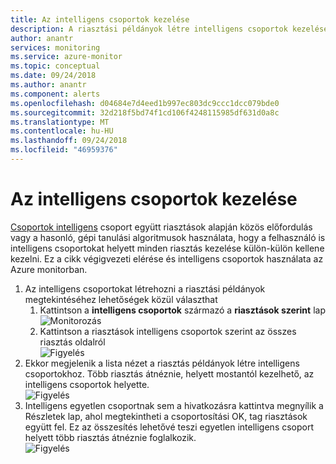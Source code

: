 ```yaml
---
title: Az intelligens csoportok kezelése
description: A riasztási példányok létre intelligens csoportok kezelése
author: anantr
services: monitoring
ms.service: azure-monitor
ms.topic: conceptual
ms.date: 09/24/2018
ms.author: anantr
ms.component: alerts
ms.openlocfilehash: d04684e7d4eed1b997ec803dc9ccc1dcc079bde0
ms.sourcegitcommit: 32d218f5bd74f1cd106f4248115985df631d0a8c
ms.translationtype: MT
ms.contentlocale: hu-HU
ms.lasthandoff: 09/24/2018
ms.locfileid: "46959376"
---
```

# <a name="manage-smart-groups"></a>Az intelligens csoportok kezelése
[Csoportok intelligens](https://aka.ms/smart-groups) csoport együtt riasztások alapján közös előfordulás vagy a hasonló, gépi tanulási algoritmusok használata, hogy a felhasználó is intelligens csoportokat helyett minden riasztás kezelése külön-külön kellene kezelni. Ez a cikk végigvezeti elérése és intelligens csoportok használata az Azure monitorban.
1.  Az intelligens csoportokat létrehozni a riasztási példányok megtekintéséhez lehetőségek közül választhat
     1. Kattintson a **intelligens csoportok** származó a **riasztások szerint** lap    
    ![Monitorozás](./media/monitoring-alerts-managing-smart-groups/sg-alerts-summary.jpg)
     2. Kattintson a riasztások intelligens csoportok szerint az összes riasztás oldalról   
     ![Figyelés](./media/monitoring-alerts-managing-smart-groups/sg-all-alerts.jpg)
2.  Ekkor megjelenik a lista nézet a riasztás példányok létre intelligens csoportokhoz. Több riasztás átnéznie, helyett mostantól kezelhető, az intelligens csoportok helyette.   
![Figyelés](./media/monitoring-alerts-managing-smart-groups/sg-list.jpg)
3.  Intelligens egyetlen csoportnak sem a hivatkozásra kattintva megnyílik a Részletek lap, ahol megtekintheti a csoportosítási OK, tag riasztások együtt fel. Ez az összesítés lehetővé teszi egyetlen intelligens csoport helyett több riasztás átnéznie foglalkozik.   
![Figyelés](./media/monitoring-alerts-managing-smart-groups/sg-details.jpg)

